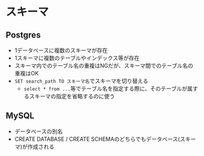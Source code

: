 # スキーマ

## Postgres
- 1データベースに複数のスキーマが存在
- 1スキーマに複数のテーブルやインデックス等が存在
- スキーマ内でのテーブル名の重複はNGだが、スキーマ間でのテーブル名の重複はOK
- `SET search_path TO スキーマ名`でスキーマを切り替える
   - `select * from ...`等でテーブル名を指定する際に、そのテーブルが属するスキーマの指定を省略するのに使う

## MySQL
- データベースの別名
- CREATE DATABASE / CREATE SCHEMAのどちらでもデータベース(スキーマ)が作成される